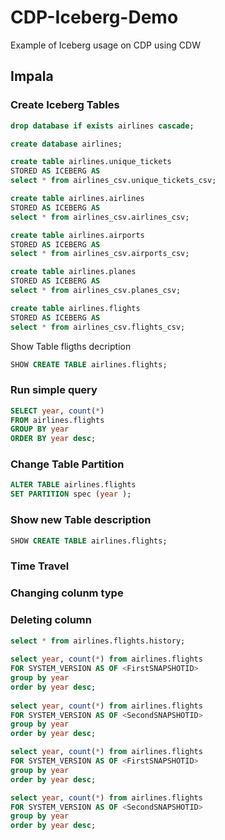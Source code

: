 # CDP-Iceberg-Demo
Example of Iceberg usage on CDP using CDW

## Impala

### Create Iceberg Tables

```sql
drop database if exists airlines cascade;

create database airlines;

create table airlines.unique_tickets
STORED AS ICEBERG AS
select * from airlines_csv.unique_tickets_csv;

create table airlines.airlines
STORED AS ICEBERG AS
select * from airlines_csv.airlines_csv;

create table airlines.airports
STORED AS ICEBERG AS
select * from airlines_csv.airports_csv;

create table airlines.planes
STORED AS ICEBERG AS
select * from airlines_csv.planes_csv;

create table airlines.flights
STORED AS ICEBERG AS
select * from airlines_csv.flights_csv;

```

Show Table fligths decription

```sql
SHOW CREATE TABLE airlines.flights;
```

### Run simple query

```sql
SELECT year, count(*) 
FROM airlines.flights
GROUP BY year
ORDER BY year desc;

```

### Change Table Partition

```sql
ALTER TABLE airlines.flights
SET PARTITION spec (year );
```

### Show new Table description

```sql
SHOW CREATE TABLE airlines.flights;
```

### Time Travel

### Changing colunm type

### Deleting column

```sql
select * from airlines.flights.history;
 
select year, count(*) from airlines.flights
FOR SYSTEM_VERSION AS OF <FirstSNAPSHOTID>
group by year
order by year desc;
  
select year, count(*) from airlines.flights
FOR SYSTEM_VERSION AS OF <SecondSNAPSHOTID>
group by year
order by year desc;

select year, count(*) from airlines.flights
FOR SYSTEM_VERSION AS OF <FirstSNAPSHOTID>
group by year
order by year desc;

select year, count(*) from airlines.flights
FOR SYSTEM_VERSION AS OF <SecondSNAPSHOTID>
group by year
order by year desc;
```

